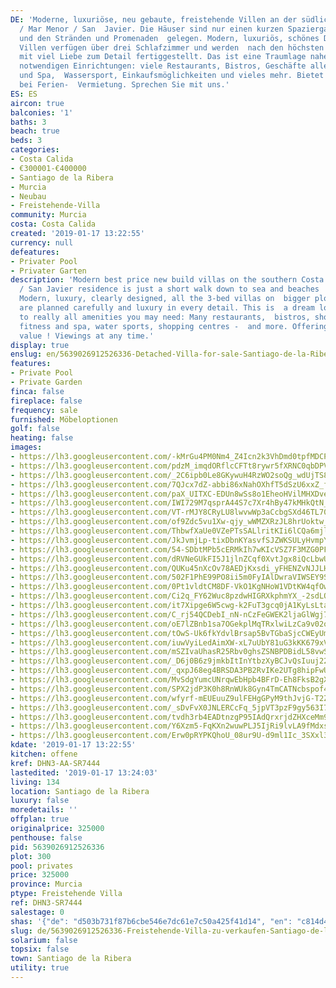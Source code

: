 ```yaml
---
DE: 'Moderne, luxuriöse, neu gebaute, freistehende Villen an der südlichen Costa Blanca
  / Mar Menor / San  Javier. Die Häuser sind nur einen kurzen Spaziergang zum Meer
  und den Stränden und Promenaden  gelegen. Modern, luxuriös, schönes Design. Alle
  Villen verfügen über drei Schlafzimmer und werden  nach den höchsten Standards und
  mit viel Liebe zum Detail fertiggestellt. Das ist eine Traumlage nahe  zu allen
  notwendigen Einrichtungen: viele Restaurants, Bistros, Geschäfte aller Art, Fitness
  und Spa,  Wassersport, Einkaufsmöglichkeiten und vieles mehr. Bietet perfekte Mieteinnahmen
  bei Ferien-  Vermietung. Sprechen Sie mit uns.'
ES: ES
aircon: true
balconies: '1'
baths: 3
beach: true
beds: 3
categories:
- Costa Calida
- €300001-€400000
- Santiago de la Ribera
- Murcia
- Neubau
- Freistehende-Villa
community: Murcia
costa: Costa Calida
created: '2019-01-17 13:22:55'
currency: null
defeatures:
- Privater Pool
- Privater Garten
description: 'Modern best price new build villas on the southern Costa - this Mar  Menor
  / San Javier residence is just a short walk down to sea and beaches  and promenades.
  Modern, luxury, clearly designed, all the 3-bed villas on  bigger plots as usual
  are planned carefully and luxury in every detail. This is  a dream location next
  to really all amenities you may need: Many restaurants,  bistros, shops of all kind,
  fitness and spa, water sports, shopping centres -  and more. Offering a high rental
  value ! Viewings at any time.'
display: true
enslug: en/5639026912526336-Detached-Villa-for-sale-Santiago-de-la-Ribera/
features:
- Private Pool
- Private Garden
finca: false
fireplace: false
frequency: sale
furnished: Möbeloptionen
golf: false
heating: false
images:
- https://lh3.googleusercontent.com/-kMrGu4PM0Nm4_Z4Icn2k3VhDmd0tpfMDCPKKxTNAfKOETRzZ8HivUjap6lTU0hsUGZF_1Mhp3Q_CIFcg9Jt=w640-rj-e30-l100
- https://lh3.googleusercontent.com/pdzM_imqdORflcCFTt8rywr5fXRNC0qbDPVGVBOrSPDiTFatzUUS7LuQn733pv2WkjZhvsPw_cVgo8q9UjRk=w640-rj-e30-l100
- https://lh3.googleusercontent.com/_2C6ipb0Le8GKywuH4RzWO2soQg_wdUjTS8Z842v0uU-2VwBGV5F7IktiFJYkY_rCuje7NcuI0nsBYpC7IRj=w640-rj-e30-l100
- https://lh3.googleusercontent.com/7QJcx7dZ-abbi86xNahOXhfT5dSzU6xxZ_fnZU71uynQdIiyPNKgWzzJ3HHuxUk3VkpadgbzIRjG-lZaZOI=w640-rj-e30-l100
- https://lh3.googleusercontent.com/paX_UITXC-EDUn8wSs8o1EheoHVilMHXDveGHPgFYKqo8AkcJSn7U8mdgMrvCWrMOIC1bSCbx9Saicr8Qt5C=w640-rj-e30-l100
- https://lh3.googleusercontent.com/IWI729M7qsprA44S7c7Xr4hBy47kMHkQtN_OssSU_4AUUFlK_PgmLKJh0SFifdKy9YTrFwwq9dnU3Qom2XD2=w640-rj-e30-l100
- https://lh3.googleusercontent.com/VT-rMJY8CRyLU8lwvwWp3aCcbgSXd46TL70Y6ZTpf36--eAzc0gJr7YC3tJ34rREF0k6Mu4nC_Jn_YafIxc=w640-rj-e30-l100
- https://lh3.googleusercontent.com/of9Zdc5vu1Xw-qjy_wWMZXRzJL8hrUoktw_q8VcJIWIDmOZfT686wY-LSzVRb19IpXspEXaUS3KwHrEO1Rv4Yw=w640-rj-e30-l100
- https://lh3.googleusercontent.com/ThbwfXaUe0VZePTsSALlritKIi6lCQa6mjlSYjyojx-USjtnjBRX6ofzum1_5ZdtHFReQij9p-8QlBS7QHR2=w640-rj-e30-l100
- https://lh3.googleusercontent.com/JkJvmjLp-tixDbnKYasvfSJZWKSULyHvmpYwrq4EZWrrPeKAJp__CrBmE7cbifws_VdDNubQWlbp0yxVCbWAtA=w640-rj-e30-l100
- https://lh3.googleusercontent.com/54-SDbtMPb5cERMkIh7wKIcVSZ7F3MZG0PFom_mX6Anmx8kzmoQ1erXUoZTKlUB9umxdSgnZwDmDGkRErv8=w640-rj-e30-l100
- https://lh3.googleusercontent.com/dRVNeGUkFI5J1jlnZCqf0XvtJgx8iQcLbwU6mX0D11jQ3tu0jdfY_RFs9RsdgWUOJnF3fAd4UxbQ81QXB421=w640-rj-e30-l100
- https://lh3.googleusercontent.com/QUKu45nXcOv78AEDjKxsdi_yFHENZvNJJLHsxH3cWNCIsUuUVrDgXQlmfTqV97Jj36hMGefUhWggQL-flQ3JVQ=w640-rj-e30-l100
- https://lh3.googleusercontent.com/502F1PhE99PO8ii5m0FyIAlDwraVIWSEY9SmR9FyNXzFo241ikmYLOlHA0yiD4L2n-uqZC-8mYOSq19rIiVd=w640-rj-e30-l100
- https://lh3.googleusercontent.com/0Pt1vldtCM8DF-VkO1KgNHoW1VDtKW4qfOwbSv_UDiWzSKBg7txokBU840SGvrmdhKmDwFZdrWWwLGptmv3S=w640-rj-e30-l100
- https://lh3.googleusercontent.com/Ci2q_FY62Wuc8pzdwHIGRXkphmYX_-2sdLOF71Yh3d3-ghko40i9A_SojQR27kjmtp6DAQT_kTk31drbEare=w640-rj-e30-l100
- https://lh3.googleusercontent.com/it7Xipge6W5cwg-k2FuT3gcq0jA1KyLsLtamIGL8ZAEIV6h6S9QhfiJDnTRkauHXcV18DNm3Kz3lo4D3g2qX=w640-rj-e30-l100
- https://lh3.googleusercontent.com/C_rj54QCDebI_nN-nCzFeGWEK2ljaGlWgj78vqEFodMEd0m51BGpp31sC2Q0jEtlSiRPsuY0RPzwqSVIBFg=w640-rj-e30-l100
- https://lh3.googleusercontent.com/oE7lZBnb1sa7OGekplMqTRxlwiLzCa9v02obP9g4vMGK66Fuf0qJVPTG8pIh9kjKZAG9p90D5WhoysfQFB-A=w640-rj-e30-l100
- https://lh3.googleusercontent.com/tOwS-Uk6fkYdvlBrsap5BvTGbaSjcCWEyUmsy2QBSnCcGRMvxGutjm_s7zIu-3orxBtKr59yGfBL76c8O_J0qw=w640-rj-e30-l100
- https://lh3.googleusercontent.com/iuwVyiLedAimXW-xL7uUbY81uG3kKK679xV1k84E9Vv9Fvv2A1lj9S0EpUhPKxdtRHmmIYVOZYAFjd76UhHq=w640-rj-e30-l100
- https://lh3.googleusercontent.com/mSZIvaUhasR25Rbv0ghsZSNBPDBidL58vwScaAd5L8AP7Q8-6lRZYwRHAMlhXH34KmhpJknn5Qj2ii2vswO7=w640-rj-e30-l100
- https://lh3.googleusercontent.com/_D6j0B6z9jmkbItInYtbzXyBCJvQsIuuj22N7YpBrRQO0Fvi6qFNv-GSyWiTBKfK5me7ANClZ4_qJk6QbOGb=w640-rj-e30-l100
- https://lh3.googleusercontent.com/_qxpJ68eg4BRSDA3PB2RvIKe2UTg8hipFwUgVDlsn_kF-Z0S5COOEqOR6def8CcOVWuV0eRH6qFNjjXZ_XoH7A=w640-rj-e30-l100
- https://lh3.googleusercontent.com/MvSdgYumcUNrqwEbHpb4BFrD-Eh8FksB2gXZ7ig--HuP2iVwfOQIsOgKCe7CwwFWo15JIlcNVRbkDz1iDDP_MQ=w640-rj-e30-l100
- https://lh3.googleusercontent.com/SPX2jdP3K0h8RnWUk8Gyn4TmCATNcbspof4jb7G3ARrJe0TFIl7ZfwNL5V-GxHP3BTt9afO0u97bX-sTJtM=w640-rj-e30-l100
- https://lh3.googleusercontent.com/wfyrf-mEUEuuZ9ulFEHgGPyM9thJvjG-T2ZO-vDICXtJZ9EwYe4S6jxCgDoa1cDf4F9lvbESFMEwbBKdkrhT=w640-rj-e30-l100
- https://lh3.googleusercontent.com/_sDvFvX0JNLERCcFq_5jpVT3pzF9gy563I7IW7ykv4O-Ljx4JXF2ZVkjOZYV7DrWFO0l1xnOVvHbo6bfwT_J=w640-rj-e30-l100
- https://lh3.googleusercontent.com/tvdh3rb4EADtnzgP95IAdQrxrjdZHXceMm9uC5iy-SCrTSsFP8tA_MU98YegNm0ll9P2XCjWCvO5r3xfE5eV=w640-rj-e30-l100
- https://lh3.googleusercontent.com/Y6Xzm5-FqKXn2wuwPLJ5IjRi9lvLA9fMdxsMwwv51FMXhLtirqydIjXh8C17ikHUG3RpJDYXqosHw5NdoFGs=w640-rj-e30-l100
- https://lh3.googleusercontent.com/Erw0pRYPKQhoU_08ur9U-d9ml1Ic_3SXxl3T7HlO73DgR5v89Eiz90Kxc1mogBsdMZ5y0uS1cNr0eFKxVNbtTA=w640-rj-e30-l100
kdate: '2019-01-17 13:22:55'
kitchen: offene
kref: DHN3-AA-SR7444
lastedited: '2019-01-17 13:24:03'
living: 134
location: Santiago de la Ribera
luxury: false
moredetails: ''
offplan: true
originalprice: 325000
penthouse: false
pid: 5639026912526336
plot: 300
pool: privates
price: 325000
province: Murcia
ptype: Freistehende Villa
ref: DHN3-SR7444
salestage: 0
shas: '{"de": "d503b731f87b6cbe546e7dc61e7c50a425f41d14", "en": "c814d40a6ac39f2b25741e9cd86e11c5567c2e58"}'
slug: de/5639026912526336-Freistehende-Villa-zu-verkaufen-Santiago-de-la-Ribera/
solarium: false
topsix: false
town: Santiago de la Ribera
utility: true
---
```

